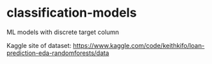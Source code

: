 # classification-models
ML models with discrete target column 

Kaggle site of dataset:
https://www.kaggle.com/code/keithkifo/loan-prediction-eda-randomforests/data
